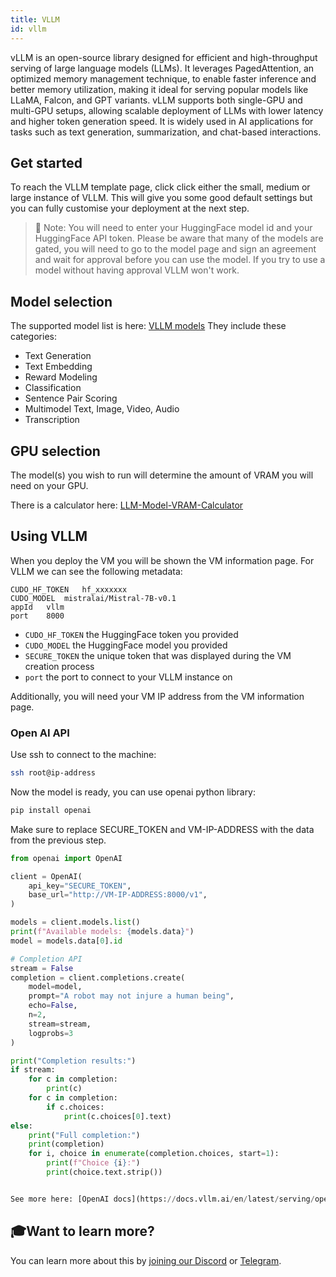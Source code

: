 ```yaml
---
title: VLLM 
id: vllm
---
```



vLLM is an open-source library designed for efficient and high-throughput serving of large language models (LLMs). It leverages PagedAttention, an optimized memory management technique, to enable faster inference and better memory utilization, making it ideal for serving popular models like LLaMA, Falcon, and GPT variants. vLLM supports both single-GPU and multi-GPU setups, allowing scalable deployment of LLMs with lower latency and higher token generation speed. It is widely used in AI applications for tasks such as text generation, summarization, and chat-based interactions.

## Get started
To reach the VLLM template page, click click either the small, medium or large instance of VLLM. This will give you some good default settings but you can fully customise your deployment at the next step.

> 📌 Note: You will need to enter your HuggingFace model id and your HuggingFace API token. Please be aware that many of the models are gated, you will need to go to the model page and sign an agreement and wait for approval before you can use the model. If you try to use a model without having approval VLLM won't work.

## Model selection
The supported model list is here: [VLLM models](https://docs.vllm.ai/en/latest/models/supported_models.html#list-of-text-only-language-models)
They include these categories:

- Text Generation
- Text Embedding
- Reward Modeling
- Classification
- Sentence Pair Scoring
- Multimodel Text, Image, Video, Audio
- Transcription

## GPU selection

The model(s) you wish to run will determine the amount of VRAM you will need on your GPU.

There is a calculator here: [LLM-Model-VRAM-Calculator](https://huggingface.co/spaces/NyxKrage/LLM-Model-VRAM-Calculator)

## Using VLLM
When you deploy the VM you will be shown the VM information page. For VLLM we can see the following metadata:
```
CUDO_HF_TOKEN   hf_xxxxxxx  
CUDO_MODEL  mistralai/Mistral-7B-v0.1
appId   vllm
port    8000
```

- `CUDO_HF_TOKEN` the HuggingFace token you provided
- `CUDO_MODEL` the HuggingFace model you provided
- `SECURE_TOKEN` the unique token that was displayed during the VM creation process
- `port` the port to connect to your VLLM instance on

Additionally, you will need your VM IP address from the VM information page.

### Open AI API
Use ssh to connect to the machine:
```bash
ssh root@ip-address
```

Now the model is ready, you can use openai python library:
```bash
pip install openai
```

Make sure to replace SECURE_TOKEN and VM-IP-ADDRESS with the data from the previous step.
```python
from openai import OpenAI

client = OpenAI(
    api_key="SECURE_TOKEN",
    base_url="http://VM-IP-ADDRESS:8000/v1",
)

models = client.models.list()
print(f"Available models: {models.data}")
model = models.data[0].id

# Completion API
stream = False
completion = client.completions.create(
    model=model,
    prompt="A robot may not injure a human being",
    echo=False,
    n=2,
    stream=stream,
    logprobs=3
)

print("Completion results:")
if stream:
    for c in completion:
        print(c)
    for c in completion:
        if c.choices:
            print(c.choices[0].text)
else:
    print("Full completion:")
    print(completion)
    for i, choice in enumerate(completion.choices, start=1):
        print(f"Choice {i}:")
        print(choice.text.strip())


See more here: [OpenAI docs](https://docs.vllm.ai/en/latest/serving/openai_compatible_server.html)
```

## 🎓Want to learn more?

You can learn more about this by [joining our Discord](https://discord.com/invite/t397SKqf4u) or [Telegram](https://t.me/cudostelegram).
